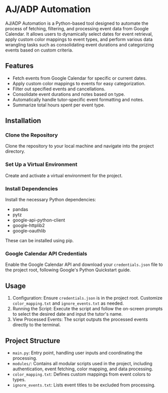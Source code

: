 # AJ/ADP Automation

AJ/ADP Automation is a Python-based tool designed to automate the process of fetching, filtering, and processing event data from Google Calendar. It allows users to dynamically select dates for event retrieval, apply custom color mappings to event types, and perform various data wrangling tasks such as consolidating event durations and categorizing events based on custom criteria.

## Features

- Fetch events from Google Calendar for specific or current dates.
- Apply custom color mappings to events for easy categorization.
- Filter out specified events and cancellations.
- Consolidate event durations and notes based on type.
- Automatically handle tutor-specific event formatting and notes.
- Summarize total hours spent per event type.

## Installation

### Clone the Repository

Clone the repository to your local machine and navigate into the project directory.

### Set Up a Virtual Environment

Create and activate a virtual environment for the project.

### Install Dependencies

Install the necessary Python dependencies:
- pandas
- pytz
- google-api-python-client
- google-httplib2
- google-oauthlib

These can be installed using pip.

### Google Calendar API Credentials

Enable the Google Calendar API and download your `credentials.json` file to the project root, following Google's Python Quickstart guide.

## Usage

1. Configuration: Ensure `credentials.json` is in the project root. Customize `color_mapping.txt` and `ignore_events.txt` as needed.
2. Running the Script: Execute the script and follow the on-screen prompts to select the desired date and input the tutor's name.
3. View Processed Events: The script outputs the processed events directly to the terminal.

## Project Structure

- `main.py`: Entry point, handling user inputs and coordinating the processing.
- `modules/`: Contains all modular scripts used in the project, including authentication, event fetching, color mapping, and data processing.
- `color_mapping.txt`: Defines custom mappings from event colors to types.
- `ignore_events.txt`: Lists event titles to be excluded from processing.